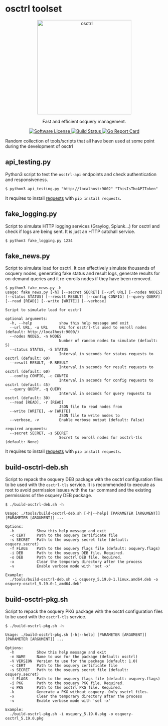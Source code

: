 # osctrl toolset

<p align="center">
  <img alt="osctrl" src="../logo.png" width="300" />
  <p align="center">
    Fast and efficient osquery management.
  </p>
  <p align="center">
    <a href="https://github.com/jmpsec/osctrl/blob/master/LICENSE">
      <img alt="Software License" src="https://img.shields.io/badge/license-MIT-green?style=flat-square&fuckgithubcache=1">
    </a>
    <a href="https://github.com/jmpsec/osctrl">
      <img alt="Build Status" src="https://github.com/jmpsec/osctrl/actions/workflows/build_and_test_main_merge.yml/badge.svg?branch=main&fuckgithubcache=1">
    </a>
    <a href="https://goreportcard.com/report/github.com/jmpsec/osctrl">
      <img alt="Go Report Card" src="https://goreportcard.com/badge/github.com/jmpsec/osctrl?style=flat-square&fuckgithubcache=1">
    </a>
  </p>
</p>

Random collection of tools/scripts that all have been used at some point during the development of osctrl

## api_testing.py

Python3 script to test the `osctrl-api` endpoints and check authentication and responsiveness.

```shell
$ python3 api_testing.py "http://localhost:9002" "ThisIsTheAPIToken"
```

It requires to install [requests](https://pypi.org/project/requests/)  with `pip install requests`.

## fake_logging.py

Script to simulate HTTP logging services (Graylog, Splunk...) for osctrl and check if logs are being sent. It is just an HTTP catchall service.

```shell
$ python3 fake_logging.py 1234
```

## fake_news.py

Script to simulate load for osctrl. It can effectively simulate thousands of osquery nodes, generating fake status and result logs, generate results for on-demand queries and it re-enrolls nodes if they have been removed.

```shell
$ python3 fake_news.py -h
usage: fake_news.py [-h] [--secret SECRET] [--url URL] [--nodes NODES] [--status STATUS] [--result RESULT] [--config CONFIG] [--query QUERY] [--read [READ]] [--write [WRITE]] [--verbose]

Script to simulate load for osctrl

optional arguments:
  -h, --help            show this help message and exit
  --url URL, -u URL     URL for osctrl-tls used to enroll nodes (default: http://localhost:9000/)
  --nodes NODES, -n NODES
                        Number of random nodes to simulate (default: 5)
  --status STATUS, -S STATUS
                        Interval in seconds for status requests to osctrl (default: 60)
  --result RESULT, -R RESULT
                        Interval in seconds for result requests to osctrl (default: 60)
  --config CONFIG, -c CONFIG
                        Interval in seconds for config requests to osctrl (default: 45)
  --query QUERY, -q QUERY
                        Interval in seconds for query requests to osctrl (default: 30)
  --read [READ], -r [READ]
                        JSON file to read nodes from
  --write [WRITE], -w [WRITE]
                        JSON file to write nodes to
  --verbose, -v         Enable verbose output (default: False)

required arguments:
  --secret SECRET, -s SECRET
                        Secret to enroll nodes for osctrl-tls (default: None)
```

It requires to install [requests](https://pypi.org/project/requests/)  with `pip install requests`.

## build-osctrl-deb.sh

Script to repack the osquery DEB package with the osctrl configuration files to be used with the `osctrl-tls` service. It is recommended to execute as root to avoid permission issues with the `tar` command and the existing permissions of the osquery DEB package.

```shell
$ ./build-osctrl-deb.sh -h

Usage: ./tools/build-osctrl-deb.sh [-h|--help] [PARAMETER [ARGUMENT]] [PARAMETER [ARGUMENT]] ...

Options:
  -h          Show this help message and exit
  -c CERT     Path to the osquery certificate file
  -s SECRET   Path to the osquery secret file (default: osquery.secret)
  -f FLAGS    Path to the osquery flags file (default: osquery.flags)
  -i DEB      Path to the osquery DEB file. Required.
  -o DEB      Path to the osctrl DEB file. Required.
  -x          Clear the temporary directory after the process
  -v          Enable verbose mode with 'set -x'

Example:
  ./tools/build-osctrl-deb.sh -i osquery_5.19.0-1.linux.amd64.deb -o osquery-osctrl_5.19.0-1_amd64.deb"

```

## build-osctrl-pkg.sh

Script to repack the osquery PKG package with the osctrl configuration files to be used with the `osctrl-tls` service.

```shell
$ ./build-osctrl-pkg.sh -h

Usage: ./build-osctrl-pkg.sh [-h|--help] [PARAMETER [ARGUMENT]] [PARAMETER [ARGUMENT]] ...

Options:
  -h          Show this help message and exit
  -n NAME     Name to use for the package (default: osctrl)
  -V VERSION  Version to use for the package (default: 1.0)
  -c CERT     Path to the osquery certificate file
  -s SECRET   Path to the osquery secret file (default: osquery.secret)
  -f FLAGS    Path to the osquery flags file (default: osquery.flags)
  -i PKG      Path to the osquery PKG file. Required.
  -o PKG      Path to the osctrl PKG file. Required.
  -k          Generate a PKG without osquery. Only osctrl files.
  -x          Clear the temporary directory after the process
  -v          Enable verbose mode with 'set -x'

Example:
  ./build-osctrl-pkg.sh -i osquery_5.19.0.pkg -o osquery-osctrl_5.19.0.pkg
```
